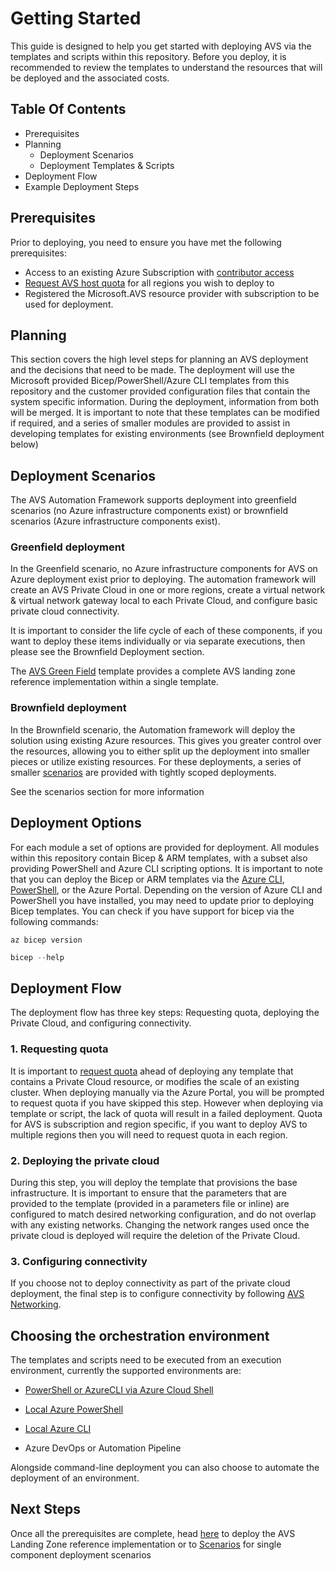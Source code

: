 # Getting Started

This guide is designed to help you get started with deploying AVS via the templates and scripts within this repository. Before you deploy, it is recommended to review the templates to understand the resources that will be deployed and the associated costs.

## Table Of Contents

- Prerequisites
- Planning
  - Deployment Scenarios
  - Deployment Templates & Scripts
- Deployment Flow
- Example Deployment Steps

## Prerequisites

Prior to deploying, you need to ensure you have met the following prerequisites:

- Access to an existing Azure Subscription with [contributor access](https://docs.microsoft.com/en-us/azure/role-based-access-control/role-assignments-portal)
- [Request AVS host quota](https://docs.microsoft.com/en-us/azure/azure-vmware/request-host-quota-azure-vmware-solution) for all regions you wish to deploy to
- Registered the Microsoft.AVS resource provider with subscription to be used for deployment.

## Planning

This section covers the high level steps for planning an AVS deployment and the decisions that need to be made.
The deployment will use the Microsoft provided Bicep/PowerShell/Azure CLI templates from this repository and the customer provided configuration files that contain the system specific information. During the deployment, information from both will be merged.
It is important to note that these templates can be modified if required, and a series of smaller modules are provided to assist in developing templates for existing environments (see Brownfield deployment below)

## Deployment Scenarios

The AVS Automation Framework supports deployment into greenfield scenarios (no Azure infrastructure components exist) or brownfield scenarios (Azure infrastructure components exist).

### Greenfield deployment

In the Greenfield scenario, no Azure infrastructure components for AVS on Azure deployment exist prior to deploying. The automation framework will create an AVS Private Cloud in one or more regions, create a virtual network & virtual network gateway local to each Private Cloud, and configure basic private cloud connectivity.

It is important to consider the life cycle of each of these components, if you want to deploy these items individually or via separate executions, then please see the Brownfield Deployment section.

The [AVS Green Field](AVS-Landing-Zone/GreenField) template provides a complete AVS landing zone reference implementation within a single template.

### Brownfield deployment

In the Brownfield scenario, the Automation framework will deploy the solution using existing Azure resources. This gives you greater control over the resources, allowing you to either split up the deployment into smaller pieces or utilize existing resources. For these deployments, a series of smaller [scenarios](Scenarios) are provided with tightly scoped deployments.

See the scenarios section for more information

## Deployment Options

For each module a set of options are provided for deployment. All modules within this repository contain Bicep & ARM templates, with a subset also providing PowerShell and Azure CLI scripting options.
It is important to note that you can deploy the Bicep or ARM templates via the [Azure CLI](https://docs.microsoft.com/en-us/azure/azure-resource-manager/bicep/install#azure-cli), [PowerShell](https://docs.microsoft.com/en-us/azure/azure-resource-manager/bicep/install#powershell), or the Azure Portal. Depending on the version of Azure CLI and PowerShell you have installed, you may need to update prior to deploying Bicep templates. You can check if you have support for bicep via the following commands:

```Azure CLI
az bicep version
```

```Powershell
bicep --help
```

## Deployment Flow

The deployment flow has three key steps: Requesting quota, deploying the Private Cloud, and configuring connectivity.

### 1. Requesting quota

It is important to [request quota](https://docs.microsoft.com/en-us/azure/azure-vmware/request-host-quota-azure-vmware-solution) ahead of deploying any template that contains a Private Cloud resource, or modifies the scale of an existing cluster. When deploying manually via the Azure Portal, you will be prompted to request quota if you have skipped this step. However when deploying via template or script, the lack of quota will result in a failed deployment.
Quota for AVS is subscription and region specific, if you want to deploy AVS to multiple regions then you will need to request quota in each region.

### 2. Deploying the private cloud

During this step, you will deploy the template that provisions the base infrastructure. It is important to ensure that the parameters that are provided to the template (provided in a parameters file or inline) are configured to match desired networking configuration, and do not overlap with any existing networks. Changing the network ranges used once the private cloud is deployed will require the deletion of the Private Cloud.

### 3. Configuring connectivity

If you choose not to deploy connectivity as part of the private cloud deployment, the final step is to configure connectivity by following [AVS Networking](https://github.com/Azure/Enterprise-Scale-for-AVS/blob/main/Scenarios/readme.md#avs-networking).

## Choosing the orchestration environment

The templates and scripts need to be executed from an execution environment, currently the supported environments are:

- [PowerShell or AzureCLI via Azure Cloud Shell](https://docs.microsoft.com/azure/cloud-shell/overview)

- [Local Azure PowerShell](https://docs.microsoft.com/azure/azure-resource-manager/bicep/install#powershell)

- [Local Azure CLI](https://docs.microsoft.com/azure/azure-resource-manager/bicep/install#azure-cli)

- Azure DevOps or Automation Pipeline

Alongside command-line deployment you can also choose to automate the deployment of an environment.

## Next Steps

Once all the prerequisites are complete, head [here](AVS-Landing-Zone/GreenField) to deploy the AVS Landing Zone reference implementation or to [Scenarios](Scenarios) for single component deployment scenarios

